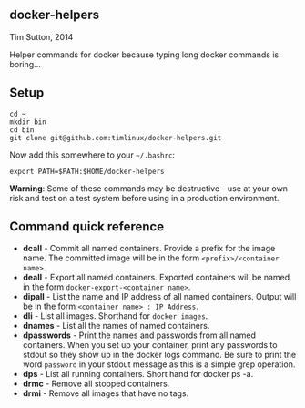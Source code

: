 ## docker-helpers

Tim Sutton, 2014

Helper commands for docker because typing long docker commands is boring...


## Setup

```
cd ~
mkdir bin
cd bin
git clone git@github.com:timlinux/docker-helpers.git
```

Now add this somewhere to your ``~/.bashrc``:

```
export PATH=$PATH:$HOME/docker-helpers
```

**Warning**: Some of these commands may be destructive - use at your own risk
and test on a test system before using in a production environment.

## Command quick reference

* **dcall** - Commit all named containers. Provide a prefix for the image name.
  The committed image will be in the form ``<prefix>/<container name>``.
* **deall** - Export all named containers. Exported containers will be named
  in the form ``docker-export-<container name>``.
* **dipall** - List the name and IP address of all named containers. Output 
  will be in the form ``<container name> : IP Address``. 
* **dli** - List all images. Shorthand for ``docker images``.
* **dnames** - List all the names of named containers.
* **dpasswords** - Print the names and passwords from all named containers.
  When you set up your container, print any passwords to stdout so they show up
  in the docker logs command. Be sure to print the word ``password`` in your
  stdout message as this is a simple grep operation.
* **dps** - List all running containers. Short hand for docker ps -a.
* **drmc** - Remove all stopped containers.
* **drmi** - Remove all images that have no tags.

